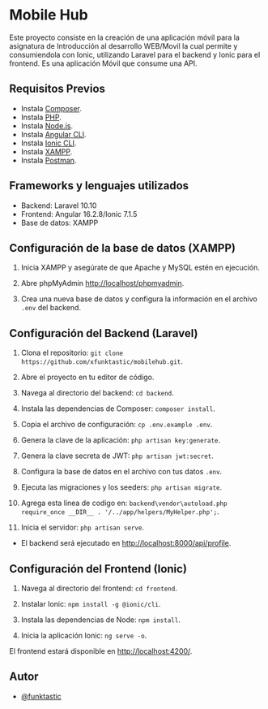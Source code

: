 # Mobile Hub

Este proyecto consiste en la creación de una aplicación móvil para la asignatura de Introducción al desarrollo WEB/Movil la cual permite   y consumiendola con Ionic, utilizando Laravel para el backend y Ionic para el frontend. Es una aplicación Móvil que consume una API.

## Requisitos Previos

 - Instala [Composer](https://getcomposer.org/download/).
 - Instala [PHP](https://www.php.net/manual/es/install.php).
 - Instala [Node.js](https://nodejs.org/en).
 - Instala [Angular CLI](https://angular.io/guide/setup-local).
 - Instala [Ionic CLI](https://ionicframework.com/docs/intro/cli).
 - Instala [XAMPP](https://www.apachefriends.org/es/download.html).
 - Instala [Postman](https://www.postman.com/downloads/).

## Frameworks y lenguajes utilizados

- Backend: Laravel 10.10
- Frontend: Angular 16.2.8/Ionic 7.1.5
- Base de datos: XAMPP

## Configuración de la base de datos (XAMPP)

1. Inicia XAMPP y asegúrate de que Apache y MySQL estén en ejecución.

2. Abre phpMyAdmin [http://localhost/phpmyadmin](http://localhost/phpmyadmin).

3. Crea una nueva base de datos y configura la información en el archivo `.env` del backend.

## Configuración del Backend (Laravel)

1. Clona el repositorio: `git clone https://github.com/xfunktastic/mobilehub.git`.

2. Abre el proyecto en tu editor de código.

3. Navega al directorio del backend: `cd backend`.
    
4. Instala las dependencias de Composer: `composer install`.
    
5. Copia el archivo de configuración: `cp .env.example .env`.
    
6. Genera la clave de la aplicación: `php artisan key:generate`.

7. Genera la clave secreta de JWT: `php artisan jwt:secret`.
    
8. Configura la base de datos en el archivo con tus datos `.env`.
    
9. Ejecuta las migraciones y los seeders: 
`php artisan migrate`.

10. Agrega esta línea de codigo en: `backend\vendor\autoload.php`
`require_once __DIR__ . '/../app/helpers/MyHelper.php';`.

11. Inicia el servidor: `php artisan serve`.

- El backend será ejecutado en [http://localhost:8000/api/profile](http://localhost:8000/profileapi/).

## Configuración del Frontend (Ionic)

1. Navega al directorio del frontend: `cd frontend`.

2. Instalar Ionic: `npm install -g @ionic/cli`.

3. Instala las dependencias de Node: `npm install`.

4. Inicia la aplicación Ionic: `ng serve -o`.

El frontend estará disponible en [http://localhost:4200/](http://localhost:4200/).

## Autor

- [@funktastic](https://www.github.com/xfunktastic)


